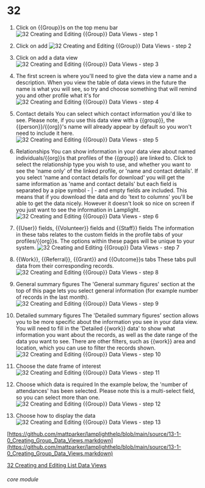 # 32


1. Click on {{Group}}s on the top menu bar
![32 Creating and Editing {{Group}} Data Views - step 1](32_Creating_and_Editing_List_Data_Views_im_1.png)
2. Click on add
![32 Creating and Editing {{Group}} Data Views - step 2](32_Creating_and_Editing_List_Data_Views_im_2.png)
3. Click on add a data view
![32 Creating and Editing {{Group}} Data Views - step 3](32_Creating_and_Editing_List_Data_Views_im_3.png)
4. The first screen is where you&#039;ll need to give the data view a name and a description.
When you view the table of data views in the future the name is what you will see, so try and choose something that will remind you and other profile what it&#039;s for
![32 Creating and Editing {{Group}} Data Views - step 4](32_Creating_and_Editing_List_Data_Views_im_4.png)
5. Contact details
You can select which contact information you&#039;d like to see. Please note, if you use this data view with a {{group}}, the {{person}}/{{org}}&#039;s name will already appear by default so you won&#039;t need to include it here.
![32 Creating and Editing {{Group}} Data Views - step 5](32_Creating_and_Editing_List_Data_Views_im_5.png)
6. Relationships
You can show information in your data view about named individuals/{{org}}s that profiles of the {{group}} are linked to.
Click to select the relationship type you wish to use, and whether you want to see the &#039;name only&#039; of the linked profile, or &#039;name and contact details&#039;.
If you select &#039;name and contact details for download&#039; you will get the same information as &#039;name and contact details&#039; but each field is separated by a pipe symbol - | - and empty fields are included.
This means that if you download the data and do &#039;text to columns&#039; you&#039;ll be able to get the data nicely. However it doesn&#039;t look so nice on screen if you just want to see the information in Lamplight.
![32 Creating and Editing {{Group}} Data Views - step 6](32_Creating_and_Editing_List_Data_Views_im_6.png)
7. {{User}} fields, {{Volunteer}} fields and {{Staff}} fields
The information in these tabs relates to the custom fields in the profile tabs of your profiles/{{org}}s. The options within these pages will be unique to your system.
![32 Creating and Editing {{Group}} Data Views - step 7](32_Creating_and_Editing_List_Data_Views_im_7.png)

6. {{Work}}, {{Referral}}, {{Grant}} and {{Outcome}}s tabs
These tabs pull data from their corresponding records.
![32 Creating and Editing {{Group}} Data Views - step 8](32_Creating_and_Editing_List_Data_Views_im_8.png)
7. General summary figures
The &#039;General summary figures&#039; section at the top of this page lets you select general information (for example number of records in the last month).
![32 Creating and Editing {{Group}} Data Views - step 9](32_Creating_and_Editing_List_Data_Views_im_9.png)
8. Detailed summary figures
The &#039;Detailed summary figures&#039; section allows you to be more specific about the information you see in your data view. You will need to fill in the &#039;Detailed {{work}} data&#039; to show what information you want about the records, as well as the date range of the data you want to see. There are other filters, such as {{work}} area and location, which you can use to filter the records shown.
![32 Creating and Editing {{Group}} Data Views - step 10](32_Creating_and_Editing_List_Data_Views_im_10.png)
9. Choose the date frame of interest
![32 Creating and Editing {{Group}} Data Views - step 11](32_Creating_and_Editing_List_Data_Views_im_11.png)
10. Choose which data is required
In the example below, the &#039;number of attendances&#039; has been selected. Please note this is a multi-select field, so you can select more than one.
![32 Creating and Editing {{Group}} Data Views - step 12](32_Creating_and_Editing_List_Data_Views_im_12.png)
11. Choose how to display the data
![32 Creating and Editing {{Group}} Data Views - step 13](32_Creating_and_Editing_List_Data_Views_im_13.png)

[https://github.com/mattparker/lamplighthelp/blob/main/source/13-1-0_Creating_Group_Data_Views.markdown](https://github.com/mattparker/lamplighthelp/blob/main/source/13-1-0_Creating_Group_Data_Views.markdown)

[32 Creating and Editing List Data Views](/help/index/p/32)


###### core module